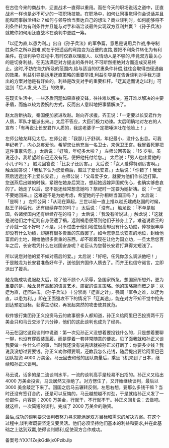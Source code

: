 在古往今来的商战中，迂直战术一直得以重用。而在今天的职场说话之道中，迂直战术一样也是必不可少的一项职场技能。在职场中，如何让同事觉得你会说话并且能和同事融洽相处？如何与领导恰当表达自己的想法？商业谈判时，如何能够将不利条件转为有利条件并且能与对手和谐洽谈最终实现双方互利共赢？《孙子兵法》就教你如何用迂直战术在谈判中更胜一筹。

「以迂为直,以患为利。」出自《孙子兵法》的军争篇，意思是说用兵作战,争夺制胜条件之所以困难,就在于把遥远的弯路变为近便的直路,要把不利条件转化为有利条件。在谈判争夺过程中,有时仅靠以理服人、以情动人是不够的,毕竟双方最关心的是切身利益。在无法满足对方提出的条件时,不可断然拒绝对方而造成交易终止。这时,不妨在能力所及的范围内,给与适当的优惠条件补偿,往往会取得曲径通幽的效果。利益引导是运用迂直策略的重要举措,利益引导是在告诉谈判对手我方提出的方案对他是有好处的。利益是改变对手的重要杠杆。「迂其途而诱之以利」可达到「后人发,先人至」的效果。

在现实生活中，一些矛盾问题如果直接交锋，往往难以解决。避开难以解决的主要矛盾，而施以较为委婉的方式，反而出人意料地把事情解决了。

赵太后新执政，秦国便加紧进攻赵。赵向齐求援。齐王说：「一定要以长安君作为人质，军队才能派出来。」太后不答应，大臣们极力劝谏。太后明确地对左右的人宣布：「有再说让长安君作人质的，我这老婆子一定把唾沫吐在他脸上！」

左师公触龙拜见太后。左师公说：「我那儿子舒祺，年纪最小，没什么出息。可我年纪老了，内心总疼爱他，希望您让他充当一名卫士，来保卫王宫。我冒着死罪把这件事禀告您。」 太后说：「好嘛，年纪多大啦？」 左师公回答说：「15 岁啦。虽说还小，我希望趁自己还没有死，便把他托付给您。」 太后说：「男人也疼爱他的小儿子吗？」 触龙回答说：「比女子还厉害。」 太后说：「女人爱得特别厉害啊。」 触龙回答说：「我私下认为您爱燕后，超过了爱长安君。」太后说：「你错了！我爱燕后远远比不上爱长安君。」 左师公说：「父母爱子女，就要为他们作长远打算。您送燕后出嫁的时候，紧跟在她身后哭泣，想起她远嫁异国就伤心，也确实够悲哀的了。她走了以后，您不是还经常想念她吗？祭祀时一定要为她祈祷。说：『一定不要她回来。』这难道不是为她考虑，希望她的子孙相继当国王吗？」 太后说：「是啊！」 左师公问：「从现在算起，三世以前一直上推以赵氏建成赵国的时候，赵王子孙后代，还有继续存在的吗？」 太后说：「没有。」 触龙说：「不单是赵国，各诸侯国内还有继续存在的吗？」 太后说：「我没有听说过。」触龙说：「这就是说他们之中近则自身便遭了祸，远则祸患便落到他们子孙身上了。难道说君王的子孙就一定不好吗？不是，只不过由于他们地位很高却没有什么功勋，俸禄很丰厚却没有什么功绩，却拥有很多贵重的东西罢了。如今您尊显长安君的地位，封给他富庶的土地，赐给他很多贵重的东西，却不趁着现在让他为国立功，一旦太后您百年之后，长安君凭什么在赵国安身呢？老臣认为您替长安君打算得太短浅了。

所以说您对他的爱不如对燕后的爱。」太后说：「好吧，任凭你怎么调派他吧！」 于是触龙为长安君准备好车子，送他到齐国作人质去了。而齐王也信守诺言，立即派出了援兵。

触龙能成功说服赵太后，除了他不顾个人荣辱，急国家所急，想国家所想外，更为重要的是，触龙具有高超的语言艺术、周密的语言策略。他的策略简而概之是：以迂为直，迂回进击。《孙子兵法》十分崇尚「迂直之计」，强调「军争之难，以迂为直，以患为利。」即在正面强攻不下的情况下「迂其途」，能在对方不知不觉中抢先到达预定目标，获得主动权，再发起突然的攻击使其就范。

软件银行集团孙正义投资马云的故事很多人都知道，孙正义给阿里巴巴投资两千万美金只和马云交涉了六分钟，他们的这此谈判也成为了经典。

马云在回忆这段谈判中说道：第一次见孙正义没想着要投钱什么的，只是想着要聊一聊，也没有穿西装革履，而是穿着一套非常随意的便衣。见了面我就和孙正义谈我要做一件什么样的事，当时我还没有说完话就被孙正义打断了：你要多少钱？我说我没想过要要钱。孙正义劝你得要啊，还教我怎么花钱，随后提出要给阿里巴巴团队投资 4000 万美金。马云回去和他的团队商量后，乘坐飞机来到了日本，继续和孙正义谈判。

马云说，话多的是二流谈判水平，一流的谈判高手是轻易不出招的。孙正义又给出 4000 万美金投资，马云居然又拒绝了。对方愣住了，又开始继续谈判，最后以 3000 美金敲定下来了。回国之后马云辗转反侧，左思右想，要那么多钱干嘛？当时还没有签订合约，还是可以反悔的，马云越想越不对劲，于是就给孙正义发了一份邮件，内容是：2000 万美金，行就干，不行就不干。孙正义回复说：去做吧。就这样，一次简短的谈判，完成了 2000 万美金的融资。

最后,成功的谈判要求谈判者努力寻求能满足双方目标和需求的解决方案。在这个过程中,谈判者既要坚定又要灵活。他们必须坚持他们基本的利益和要求,并在此基础之上达到双赢,使得谈判顺利,促使双方合作成功。

备案号:YXX11ZejkGdikjx0PzibJlp